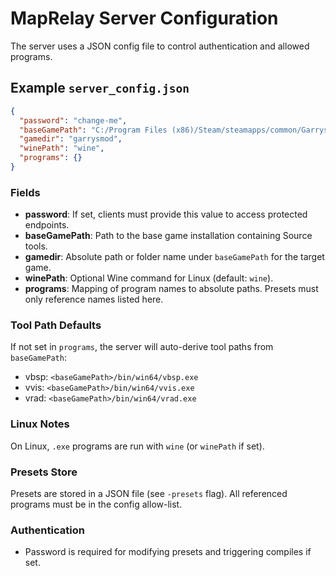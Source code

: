 # MapRelay Server Configuration

The server uses a JSON config file to control authentication and allowed programs.

## Example `server_config.json`

```json
{
  "password": "change-me",
  "baseGamePath": "C:/Program Files (x86)/Steam/steamapps/common/GarrysMod",
  "gamedir": "garrysmod",
  "winePath": "wine",
  "programs": {}
}
```

### Fields

- **password**: If set, clients must provide this value to access protected endpoints.
- **baseGamePath**: Path to the base game installation containing Source tools.
- **gamedir**: Absolute path or folder name under `baseGamePath` for the target game.
- **winePath**: Optional Wine command for Linux (default: `wine`).
- **programs**: Mapping of program names to absolute paths. Presets must only reference names listed here.

### Tool Path Defaults

If not set in `programs`, the server will auto-derive tool paths from `baseGamePath`:
- vbsp: `<baseGamePath>/bin/win64/vbsp.exe`
- vvis: `<baseGamePath>/bin/win64/vvis.exe`
- vrad: `<baseGamePath>/bin/win64/vrad.exe`

### Linux Notes

On Linux, `.exe` programs are run with `wine` (or `winePath` if set).

### Presets Store

Presets are stored in a JSON file (see `-presets` flag). All referenced programs must be in the config allow-list.

### Authentication

- Password is required for modifying presets and triggering compiles if set.


